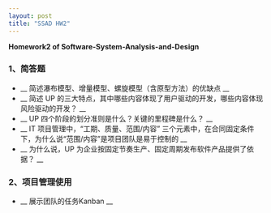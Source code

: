 ```yaml
---
layout: post
title: "SSAD HW2"
---
```

<b>Homework2 of Software-System-Analysis-and-Design</b>

### 1、简答题
- __ 简述瀑布模型、增量模型、螺旋模型（含原型方法）的优缺点 __
- __ 简述 UP 的三大特点，其中哪些内容体现了用户驱动的开发，哪些内容体现风险驱动的开发？ __
- __ UP 四个阶段的划分准则是什么？关键的里程碑是什么？ __
- __ IT 项目管理中，“工期、质量、范围/内容” 三个元素中，在合同固定条件下，为什么说“范围/内容”是项目团队是易于控制的 __
- __ 为什么说，UP 为企业按固定节奏生产、固定周期发布软件产品提供了依据？ __

### 2、项目管理使用
- __ 展示团队的任务Kanban __ 

